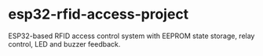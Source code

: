 # esp32-rfid-access-project
ESP32-based RFID access control system with EEPROM state storage, relay control, LED and buzzer feedback.

